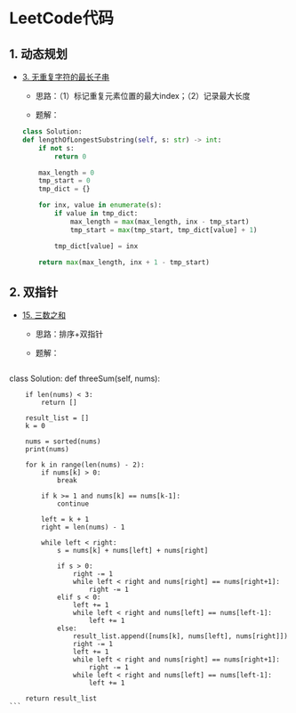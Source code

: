 # LeetCode代码

## 1. 动态规划

+ [3. 无重复字符的最长子串](https://leetcode-cn.com/problems/longest-substring-without-repeating-characters/)

	+ 思路：（1）标记重复元素位置的最大index；（2）记录最大长度

	+ 题解：
	```python
	class Solution:
    def lengthOfLongestSubstring(self, s: str) -> int:
        if not s:
            return 0

        max_length = 0
        tmp_start = 0
        tmp_dict = {}

        for inx, value in enumerate(s):
            if value in tmp_dict:
                max_length = max(max_length, inx - tmp_start)
                tmp_start = max(tmp_start, tmp_dict[value] + 1)

            tmp_dict[value] = inx

        return max(max_length, inx + 1 - tmp_start)
	```


## 2. 双指针
+ [15. 三数之和](https://leetcode-cn.com/problems/3sum/solution/3sumpai-xu-shuang-zhi-zhen-yi-dong-by-jyd/)
	+ 思路：排序+双指针

	+ 题解：

	```python
class Solution:
    def threeSum(self, nums):

        if len(nums) < 3:
            return []

        result_list = []
        k = 0

        nums = sorted(nums)
        print(nums)

        for k in range(len(nums) - 2):
            if nums[k] > 0:
                break

            if k >= 1 and nums[k] == nums[k-1]:
                continue

            left = k + 1
            right = len(nums) - 1

            while left < right:
                s = nums[k] + nums[left] + nums[right]

                if s > 0:
                    right -= 1
                    while left < right and nums[right] == nums[right+1]:
                        right -= 1
                elif s < 0:
                    left += 1
                    while left < right and nums[left] == nums[left-1]:
                        left += 1
                else:
                    result_list.append([nums[k], nums[left], nums[right]])
                    right -= 1
                    left += 1
                    while left < right and nums[right] == nums[right+1]:
                        right -= 1
                    while left < right and nums[left] == nums[left-1]:
                        left += 1

        return result_list
	```